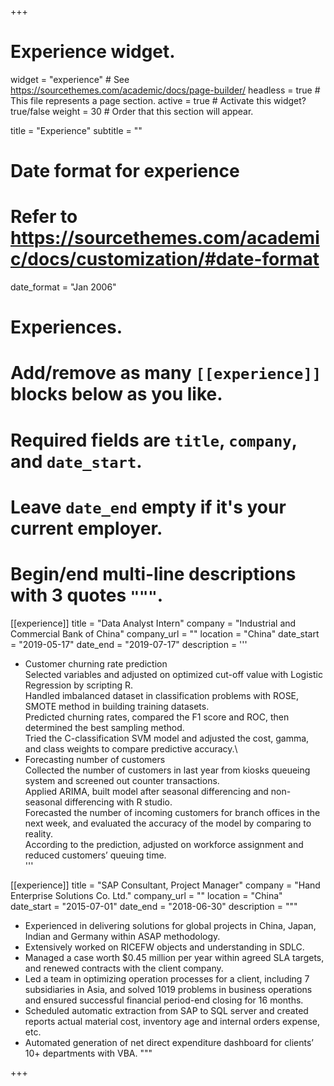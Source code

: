 +++
# Experience widget.
widget = "experience"  # See https://sourcethemes.com/academic/docs/page-builder/
headless = true  # This file represents a page section.
active = true  # Activate this widget? true/false
weight = 30  # Order that this section will appear.

title = "Experience"
subtitle = ""

# Date format for experience
#   Refer to https://sourcethemes.com/academic/docs/customization/#date-format
date_format = "Jan 2006"

# Experiences.
#   Add/remove as many `[[experience]]` blocks below as you like.
#   Required fields are `title`, `company`, and `date_start`.
#   Leave `date_end` empty if it's your current employer.
#   Begin/end multi-line descriptions with 3 quotes `"""`.
[[experience]]
  title = "Data Analyst Intern"
  company = "Industrial and Commercial Bank of China"
  company_url = ""
  location = "China"
  date_start = "2019-05-17"
  date_end = "2019-07-17"
  description = '''
  *	Customer churning rate prediction\
    Selected variables and adjusted on optimized cut-off value with Logistic Regression by scripting R.\
    Handled imbalanced dataset in classification problems with ROSE, SMOTE method in building training datasets.\
    Predicted churning rates, compared the F1 score and ROC, then determined the best sampling method. \
    Tried the C-classification SVM model and adjusted the cost, gamma, and class weights to compare predictive accuracy.\ 
  *	Forecasting number of customers\
    Collected the number of customers in last year from kiosks queueing system and screened out counter transactions.\
    Applied ARIMA, built model after seasonal differencing and non-seasonal differencing with R studio.\
    Forecasted the number of incoming customers for branch offices in the next week, and evaluated the accuracy of the model by comparing to reality.\
    According to the prediction, adjusted on workforce assignment and reduced customers’ queuing time.\
'''

[[experience]]
  title = "SAP Consultant, Project Manager"
  company = "Hand Enterprise Solutions Co. Ltd."
  company_url = ""
  location = "China"
  date_start = "2015-07-01"
  date_end = "2018-06-30"
  description = """
  * Experienced in delivering solutions for global projects in China, Japan, Indian and Germany within ASAP methodology.
  *	Extensively worked on RICEFW objects and understanding in SDLC.
  *	Managed a case worth $0.45 million per year within agreed SLA targets, and renewed contracts with the client company. 
  *	Led a team in optimizing operation processes for a client, including 7 subsidiaries in Asia, and solved 1019 problems in business operations and ensured successful financial period-end closing for 16 months.
  *	Scheduled automatic extraction from SAP to SQL server and created reports actual material cost, inventory age and internal orders expense, etc.
  *	Automated generation of net direct expenditure dashboard for clients’ 10+ departments with VBA. 
"""

+++
